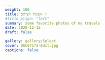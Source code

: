 ```yaml
---
weight: 100
title: זן ואמנות הצילום
#title_align: "left"
summary: Some favorite photos of my travels
date: 2020-12-15
draft: false

gallery: gallery/Select
cover: DSC07173-Edit.jpg
captions: false
---
```



